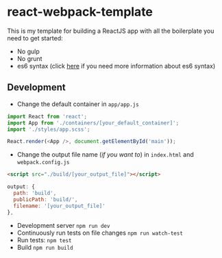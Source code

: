 # react-webpack-template

This is my template for building a ReactJS app with all the boilerplate you need to get started:

- No gulp
- No grunt
- es6 syntax (click [here](https://babeljs.io/docs/learn-es6/) if you need more information about es6 syntax)


## Development

* Change the default container in `app/app.js`

```js
import React from 'react';
import App from './containers/[your_default_container]';
import './styles/app.scss';

React.render(<App />, document.getElementById('main'));
```

* Change the output file name (*if you want to*) in `index.html` and `webpack.config.js`

```html
<script src="./build/[your_output_file]"></script>
```

```js
output: {
  path: 'build',
  publicPath: 'build/',
  filename: '[your_output_file]'
},
```

* Development server `npm run dev`
* Continuously run tests on file changes `npm run watch-test`
* Run tests: `npm test`
* Build `npm run build`
